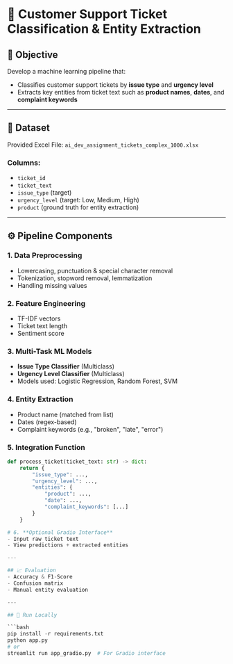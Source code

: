 # 📩 **Customer Support Ticket Classification & Entity Extraction**

## 🎯 Objective
Develop a machine learning pipeline that:
- Classifies customer support tickets by **issue type** and **urgency level**
- Extracts key entities from ticket text such as **product names**, **dates**, and **complaint keywords**

---

## 📁 Dataset
Provided Excel File: `ai_dev_assignment_tickets_complex_1000.xlsx`

### Columns:
- `ticket_id`
- `ticket_text`
- `issue_type` (target)
- `urgency_level` (target: Low, Medium, High)
- `product` (ground truth for entity extraction)

---

## ⚙️ Pipeline Components

### 1. Data Preprocessing
- Lowercasing, punctuation & special character removal
- Tokenization, stopword removal, lemmatization
- Handling missing values

### 2. Feature Engineering
- TF-IDF vectors
- Ticket text length
- Sentiment score

### 3. Multi-Task ML Models
- **Issue Type Classifier** (Multiclass)
- **Urgency Level Classifier** (Multiclass)
- Models used: Logistic Regression, Random Forest, SVM

### 4. Entity Extraction
- Product name (matched from list)
- Dates (regex-based)
- Complaint keywords (e.g., "broken", "late", "error")

### 5. Integration Function
```python
def process_ticket(ticket_text: str) -> dict:
    return {
        "issue_type": ...,
        "urgency_level": ...,
        "entities": {
            "product": ...,
            "date": ...,
            "complaint_keywords": [...]
        }
    }

# 6. **Optional Gradio Interface**
- Input raw ticket text
- View predictions + extracted entities

---

## 📈 Evaluation
- Accuracy & F1-Score
- Confusion matrix
- Manual entity evaluation

---

## 🚀 Run Locally

```bash
pip install -r requirements.txt
python app.py
# or
streamlit run app_gradio.py  # For Gradio interface
